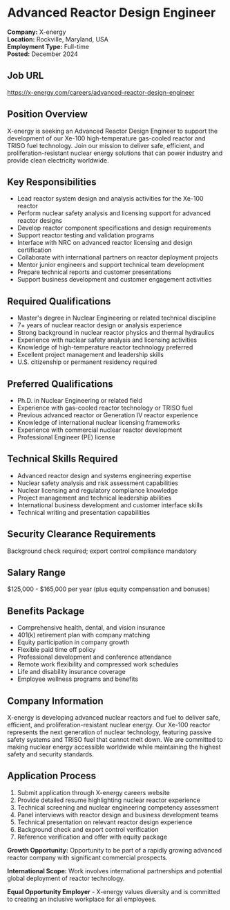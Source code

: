 # Advanced Reactor Design Engineer
**Company:** X-energy  
**Location:** Rockville, Maryland, USA  
**Employment Type:** Full-time  
**Posted:** December 2024  

## Job URL
https://x-energy.com/careers/advanced-reactor-design-engineer

## Position Overview
X-energy is seeking an Advanced Reactor Design Engineer to support the development of our Xe-100 high-temperature gas-cooled reactor and TRISO fuel technology. Join our mission to deliver safe, efficient, and proliferation-resistant nuclear energy solutions that can power industry and provide clean electricity worldwide.

## Key Responsibilities
- Lead reactor system design and analysis activities for the Xe-100 reactor
- Perform nuclear safety analysis and licensing support for advanced reactor designs
- Develop reactor component specifications and design requirements
- Support reactor testing and validation programs
- Interface with NRC on advanced reactor licensing and design certification
- Collaborate with international partners on reactor deployment projects
- Mentor junior engineers and support technical team development
- Prepare technical reports and customer presentations
- Support business development and customer engagement activities

## Required Qualifications
- Master's degree in Nuclear Engineering or related technical discipline
- 7+ years of nuclear reactor design or analysis experience
- Strong background in nuclear reactor physics and thermal hydraulics
- Experience with nuclear safety analysis and licensing activities
- Knowledge of high-temperature reactor technology preferred
- Excellent project management and leadership skills
- U.S. citizenship or permanent residency required

## Preferred Qualifications
- Ph.D. in Nuclear Engineering or related field
- Experience with gas-cooled reactor technology or TRISO fuel
- Previous advanced reactor or Generation IV reactor experience
- Knowledge of international nuclear licensing frameworks
- Experience with commercial nuclear reactor development
- Professional Engineer (PE) license

## Technical Skills Required
- Advanced reactor design and systems engineering expertise
- Nuclear safety analysis and risk assessment capabilities
- Nuclear licensing and regulatory compliance knowledge
- Project management and technical leadership abilities
- International business development and customer interface skills
- Technical writing and presentation capabilities

## Security Clearance Requirements
Background check required; export control compliance mandatory

## Salary Range
$125,000 - $165,000 per year (plus equity compensation and bonuses)

## Benefits Package
- Comprehensive health, dental, and vision insurance
- 401(k) retirement plan with company matching
- Equity participation in company growth
- Flexible paid time off policy
- Professional development and conference attendance
- Remote work flexibility and compressed work schedules
- Life and disability insurance coverage
- Employee wellness programs and benefits

## Company Information
X-energy is developing advanced nuclear reactors and fuel to deliver safe, efficient, and proliferation-resistant nuclear energy. Our Xe-100 reactor represents the next generation of nuclear technology, featuring passive safety systems and TRISO fuel that cannot melt down. We are committed to making nuclear energy accessible worldwide while maintaining the highest safety and security standards.

## Application Process
1. Submit application through X-energy careers website
2. Provide detailed resume highlighting nuclear reactor experience
3. Technical screening and nuclear engineering competency assessment
4. Panel interviews with reactor design and business development teams
5. Technical presentation on relevant reactor design experience
6. Background check and export control verification
7. Reference verification and offer with equity package

**Growth Opportunity:** Opportunity to be part of a rapidly growing advanced reactor company with significant commercial prospects.

**International Scope:** Work involves international partnerships and potential global deployment of reactor technology.

**Equal Opportunity Employer** - X-energy values diversity and is committed to creating an inclusive workplace for all employees.